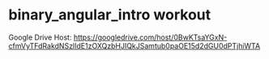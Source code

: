 # binary_angular_intro workout

Google Drive Host: https://googledrive.com/host/0BwKTsaYGxN-cfmVyTFdRakdNSzlIdE1zOXQzbHJIQkJSamtub0paOE15d2dGU0dPTjhiWTA
